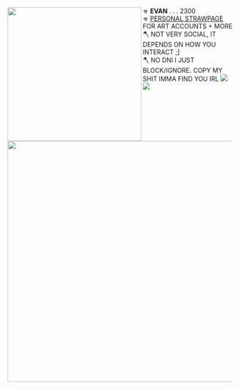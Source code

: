 ☣ **EVAN** . . . 2300 <img align="left" width="300" src="https://i.imgur.com/FUXqOrL.png"> <br/> 
☣ [PERSONAL STRAWPAGE](https://machetes.straw.page) FOR ART ACCOUNTS + MORE
</br> 🪓 NOT VERY SOCIAL, IT DEPENDS ON HOW YOU INTERACT ;]
<br/> 🪓 NO DNI I JUST BLOCK/IGNORE. COPY MY SHIT IMMA FIND YOU IRL <img src="https://pixels.crd.co/assets/images/gallery02/eb638353.gif?v=29416114"> <img src="https://wilardo.crd.co/assets/images/gallery29/7b92b803.gif?v=c0a0770b">
<img width="540" align="right" src="https://i.imgur.com/Nc3gjDK.png"> 
<br/>

